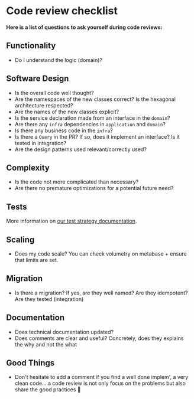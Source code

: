 # Code review checklist

**Here is a list of questions to ask yourself during code reviews:**

## Functionality

- Do I understand the logic (domain)?

## Software Design

- Is the overall code well thought?
- Are the namespaces of the new classes correct? Is the hexagonal architecture respected?
- Are the names of the new classes explicit?
- Is the service declaration made from an interface in the `domain`?
- Are there any `infra` dependencies in `application` and `domain`?
- Is there any business code in the `infra`?
- Is there a `Query` in the PR? If so, does it implement an interface? Is it tested in integration?
- Are the design patterns used relevant/correctly used?

## Complexity

- Is the code not more complicated than necessary?
- Are there no premature optimizations for a potential future need?

## Tests

More information on [our test strategy documentation](./tests/introduction.md).

## Scaling

- Does my code scale? You can check volumetry on metabase + ensure that limits are set.

## Migration

- Is there a migration? If yes, are they well named? Are they idempotent? Are they tested (integration)

## Documentation

- Does technical documentation updated?
- Does comments are clear and useful? Concretely, does they explains the why and not the what

## Good Things

- Don't hesitate to add a comment if you find a well done implem', a very clean code... a code review is not only focus on the problems but also share the good practices 🙂
